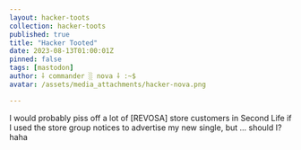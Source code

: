 ```yaml
---
layout: hacker-toots
collection: hacker-toots
published: true
title: "Hacker Tooted"
date: 2023-08-13T01:00:01Z
pinned: false
tags: [mastodon]
author: ⸸ commander ░ nova ⸸ :~$
avatar: /assets/media_attachments/hacker-nova.png

---
```


<p>I would probably piss off a lot of [REVOSA] store customers in Second Life if I used the store group notices to advertise my new single, but ... should I? haha</p>


